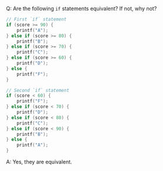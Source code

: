 Q: Are the following `if` statements equivalent? If not, why not?

```c
// First `if` statement
if (score >= 90) {
    printf("A");
} else if (score >= 80) {
    printf("B");
} else if (score >= 70) {
    printf("C");
} else if (score >= 60) {
    printf("D");
} else {
    printf("F");
}
```

```c
// Second `if` statement
if (score < 60) {
    printf("F");
} else if (score < 70) {
    printf("D");
} else if (score < 80) {
    printf("C");
} else if (score < 90) {
    printf("B");
} else {
    printf("A");
}
```

A: Yes, they are equivalent.
